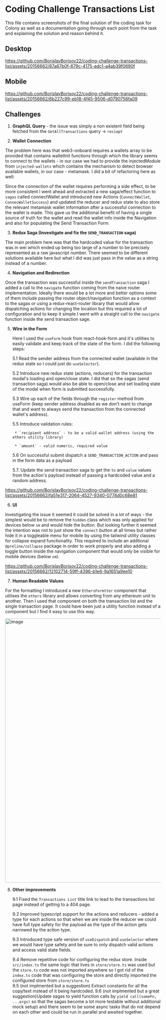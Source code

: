 # Coding Challenge Transactions List

This file contains screenshots of the final solution of the coding task for Colony as well as a documentation going through each point from the task and explaining the solution and reason behind it.


## Desktop

https://github.com/BorislavBorisov22/coding-challenge-transactions-list/assets/20156662/87a67b0f-679c-4175-adc1-a4ab39f0690f


## Mobile

https://github.com/BorislavBorisov22/coding-challenge-transactions-list/assets/20156662/6b227c99-eb18-4f45-9506-d0790756fa09

## Challenges
1. **GraphQL Query** - the issue was simply a non existent field being fetched from the `GetAllTransactions` query -> `reciept`

2. **Wallet Connection**

 The problem here was that web3-onboard requires a wallets array to be provided that contains walletInit functions through which the library seems to connect to the wallets - in our case we had to provide the injectedModule from `injected-wallets` which contains the mechanism to detect browser available wallets, in our case - metamask. I did a bit of refactoring here as well:
 
  Since the connection of the wallet requires performing a side effect, to be more consistent I went ahead and extracted a new saga/effect function to `sagas` called connectWallet and introduced new Actions (`ConnectWallet`, `ConnecWalletSuccess`) and updated the reducer and redux state to also store the relevant metamask wallet information after a successful connection to the wallet is made. This gave us the additional benefit of having a single source of truth for the wallet and read the wallet info inside the Navigation and also for populating the Send Transaction Form.

3. **Redux Saga (Investigate and fix the `SEND_TRANSACTION` saga)**

 The main problem here was that the hardcoded value for the transaction was in wei which ended up being too large of a number to be precisely represented as a raw javascript number. There seemed to be different solutions available here but what I did was just pass in the value as a string instead of a number.

4. **Navigation and Redirection**
 
  Once the transaction was successful inside the `sendTransaction` saga I added a call to the `navigate` function coming from the naive router implementation. Ideally there would be a lot more and better options some of them include passing the router object/navigation function as a context to the sagas or using a redux-react-router library that would allow dispatching actions for changing the location but this required a lot of configuration and to keep it simple I went with a straight call to the `navigate` function inside the send transaction sage.

5. **Wire in the Form**
 
   Here I used the `useForm` hook from react-hook-form and it's utilities to easily validate and keep track of the state of the form. I did the following steps:
 
    5.1 Read the sender address from the connected wallet (available in the redux state so I could just do `useSelector`).
 
    5.2 Introduce new redux state (actions, reducers) for the transaction modal's loading and open/close state. I did that so the sagas (send transaction saga) would also be able to open/close and set loading state of the modal when form is submitted successfully.
 
    5.3 Wire up each of the fields through the `register` method from useForm (keep sender address disabled as we don't want to change that and want to always send the transaction from the connected wallet's address).
 
    5.5 Introduce validation rules:
    
        * `recipient address` - to be a valid wallet address (using the ethers utility library)
    
        * `amount` - valid numeric, required value
    5.6 On successful submit dispatch a `SEND_TRANSACTION_ACTION` and pass in the form data as a payload
    
    5.7. Update the send transaction saga to get the `to` and `value` values from the action's payload instead of passing a hardcoded value and a random address.

https://github.com/BorislavBorisov22/coding-challenge-transactions-list/assets/20156662/fa51e317-2064-4527-9340-0774d0c68e81


6. **UI**

 Investigating the issue it seemed it could be solved in a lot of ways - the simplest would be to remove the `hidden` class which was only applied for devices below `sm` and would hide the button. But looking further it seemed the intention was not to just show the `connect` button at all times but rather hide it in a toggleable menu for mobile by using the tailwind utility classes for collapse expand functionality. This required to include an addtional `@preline/collapse` package in order to work properly and also adding a toggle button inside the navigation component that would only be visible for mobile devices (below `sm`).



https://github.com/BorislavBorisov22/coding-challenge-transactions-list/assets/20156662/12102714-59ff-4396-b1e6-9a1651a9ee10


7. **Human Readable Values**
 
 For the formatting I introduced a new `EthersFormtter` component that utilises the `ethers` library and allows converting from any ethereum unit to another. Then I used that component on both the transaction list and the single transaction page. It could have been just a utility function instead of a component but I find it easy to use this way.

<img width="855" alt="image" src="https://github.com/BorislavBorisov22/coding-challenge-transactions-list/assets/20156662/7a1238b2-a735-4c0d-876a-559e14e59142">

8. **Other improvements**

   9.1 Fixed the `Transactions List` title link to lead to the transactions list page instead of getting to a 404 page.
   
   9.2 Improved typescript support for the actions and reducers - added a type for each actions so that when we are inside the reducer we could have full type safety for the payload as the type of the action gets narrowed by the action type.
   
   9.3 Introduced type safe version of `useDispatch` and `useSelector` where we would have type safety and be sure to only dispatch valid actions and access valid state fields.
   
   9.4 Remove repetitive code for configuring the redux store. Inside `src/index.ts` the same logic that lives in `store/store.ts` was used but the `store.ts` code was not imported anywhere so I got rid of the `index.ts` code that was configuring the store and directly imported the configured store from `store/store.ts`  
   9.5 (not implmented but a suggestion) Extract constants for all the copy/text instead of it being hardcoded.
   9.6 (not implmented but a great suggestion)Update sagas to yield function calls by `yield call(someFn, ...args)` so that the sagas become a lot more testable without additional mock setup) and there seem to be some async tasks that do not depend on each other and could be run in parallel and awaited together.

